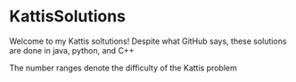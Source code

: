 # KattisSolutions

Welcome to my Kattis soltutions!
Despite what GitHub says, these solutions are done in java, python, and C++

The number ranges denote the difficulty of the Kattis problem
